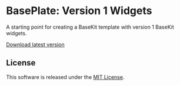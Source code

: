 BasePlate: Version 1 Widgets
============================

A starting point for creating a BaseKit template with version 1 BaseKit widgets.

[Download latest version](https://github.com/basekit-templates/basekit-baseplate/archive/v1.zip)

License
-------

This software is released under the [MIT License](http://www.opensource.org/licenses/MIT).